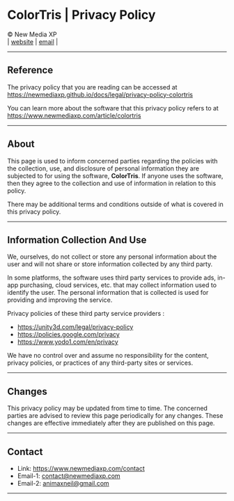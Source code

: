 # ColorTris | Privacy Policy

&copy; New Media XP  
|
[website](https://www.newmediaxp.com)
|
[email](mailto:contact@newmediaxp.com)
|

---

## Reference

The privacy policy that you are reading can be accessed at <https://newmediaxp.github.io/docs/legal/privacy-policy-colortris>

You can learn more about the software that this privacy policy refers to at <https://www.newmediaxp.com/article/colortris>

---

## About

This page is used to inform concerned parties regarding the policies with the collection, use, and disclosure of personal information they are subjected to for using the software, **ColorTris**. If anyone uses the software, then they agree to the collection and use of information in relation to this policy.

There may be additional terms and conditions outside of what is covered in this privacy policy.

---

## Information Collection And Use

We, ourselves, do not collect or store any personal information about the user and will not share or store information collected by any third party. 

In some platforms, the software uses third party services to provide ads, in-app purchasing, cloud services, etc. that may collect information used to identify the user. The personal information that is collected is used for providing and improving the service.

Privacy policies of these third party service providers :

* <https://unity3d.com/legal/privacy-policy>
* <https://policies.google.com/privacy>
* <https://www.yodo1.com/en/privacy>

We have no control over and assume no responsibility for the content, privacy policies, or practices of any third-party sites or services.

---

## Changes

This privacy policy may be updated from time to time. The concerned parties are advised to review this page periodically for any changes. These changes are effective immediately after they are published on this page.

---

## Contact

* Link: <https://www.newmediaxp.com/contact>
* Email-1: <contact@newmediaxp.com>
* Email-2: <animaxneil@gmail.com>

---

